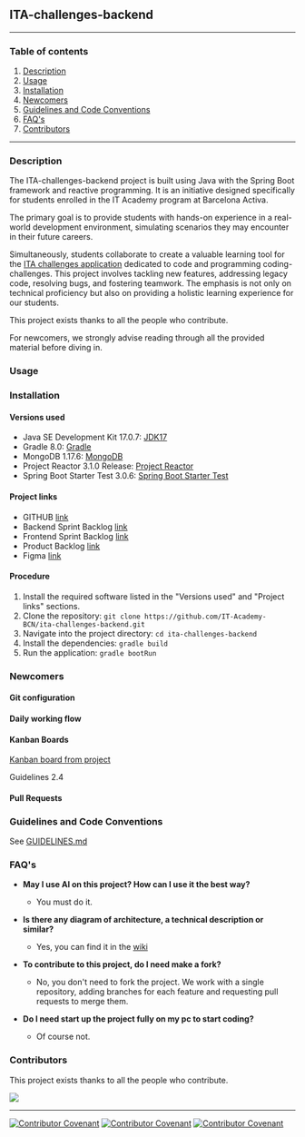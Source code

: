 ## ITA-challenges-backend

<hr>

### Table of contents

1. [Description](#description)
2. [Usage](#usage)
3. [Installation](#installation)
4. [Newcomers](#newcomers)
5. [Guidelines and Code Conventions](#guidelines-and-code-conventions)
6. [FAQ's](#faqs)
7. [Contributors](#contributors)

<hr>

### Description

The ITA-challenges-backend project is built using Java with the Spring Boot framework and reactive programming. It is an
initiative designed specifically for students enrolled in the IT Academy program at Barcelona Activa. 

The primary goal is to provide students with hands-on experience in a real-world development environment, 
simulating scenarios they may encounter in their future careers. 

Simultaneously, students collaborate to create a valuable learning tool for the [ITA challenges application](http://dev.ita-challenges.eurecatacademy.org/ita-challenge/challenges)
dedicated to code and programming coding-challenges. This project involves tackling new features, addressing legacy code, resolving bugs, 
and fostering teamwork. The emphasis is not only on technical proficiency but also on providing a holistic learning experience 
for our students.

This project exists thanks to all the people who contribute.

For newcomers, we strongly advise reading through all the provided material before diving in.

### Usage

### Installation

####  Versions used

- Java SE Development Kit 17.0.7: [JDK17](https://www.oracle.com/java/technologies/javase-jdk17-downloads.html)
- Gradle 8.0: [Gradle](https://gradle.org/install/)
- MongoDB 1.17.6: [MongoDB](https://www.mongodb.com/try/download/community)
- Project Reactor 3.1.0 Release: [Project Reactor](https://projectreactor.io/docs/core/release/reference/)
- Spring Boot Starter Test 3.0.6: [Spring Boot Starter Test](https://mvnrepository.com/artifact/org.springframework.boot/spring-boot-starter-test/2.6.0)

#### Project links

- GITHUB [link](https://github.com/IT-Academy-BCN/ita-challenges-backend)
- Backend Sprint Backlog [link](https://github.com/orgs/IT-Academy-BCN/projects/15/views/1)
- Frontend Sprint Backlog [link](https://github.com/orgs/IT-Academy-BCN/projects/16/views/1)
- Product Backlog [link](https://github.com/orgs/IT-Academy-BCN/projects/13/views/1?visibleFields=%5B%22Title%22%2C%22Assignees%22%2C%22Status%22%2C%22Labels%22%5D)
- Figma [link](https://www.figma.com/file/ScWpDKxEB3wEGbztXMSJO3/Projectes-IT-Academy?type=design&node-id=559-2230&mode=design)

#### Procedure

1. Install the required software listed in the "Versions used" and "Project links" sections.
2. Clone the repository: `git clone https://github.com/IT-Academy-BCN/ita-challenges-backend.git`
3. Navigate into the project directory: `cd ita-challenges-backend`
4. Install the dependencies: `gradle build`
5. Run the application: `gradle bootRun`

### Newcomers

#### Git configuration

#### Daily working flow

#### Kanban Boards

[Kanban board from project](https://github.com/orgs/IT-Academy-BCN/projects/15)

Guidelines 2.4

#### Pull Requests

### Guidelines and Code Conventions

See [GUIDELINES.md](GUIDELINES.md)

### FAQ's

* **May I use AI on this project? How can I use it the best way?**
    - You must do it.

* **Is there any diagram of architecture, a technical description or similar?**
    - Yes, you can find it in the [wiki](https://github.com/IT-Academy-BCN/ita-challenges-backend/wiki)

* **To contribute to this project, do I need make a fork?**
    - No, you don't need to fork the project. We work with a single repository, adding branches for each feature and requesting pull requests to merge them.

* **Do I need start up the project fully on my pc to start coding?**
    - Of course not.

### Contributors

This project exists thanks to all the people who contribute.

<a href="https://github.com/IT-Academy-BCN/ita-challenges-backend/graphs/contributors">
<img src="https://contrib.rocks/image?repo=IT-Academy-BCN/ita-challenges-backend" /></a>

<hr>


[![Contributor Covenant](https://img.shields.io/badge/Contributor%20Covenant-v2.0%20adopted-ff69b4.svg)](CODE_OF_CONDUCT_EN.md)
[![Contributor Covenant](https://img.shields.io/badge/Contributor%20Covenant-v2.0%20adopted-ff69b4.svg)](CODE_OF_CONDUCT_ES.md)
[![Contributor Covenant](https://img.shields.io/badge/Contributor%20Covenant-v2.0%20adopted-ff69b4.svg)](CODE_OF_CONDUCT_CA.md)




